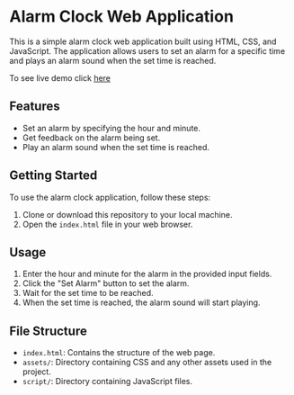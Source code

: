 # Alarm Clock Web Application

This is a simple alarm clock web application built using HTML, CSS, and JavaScript. The application allows users to set an alarm for a specific time and plays an alarm sound when the set time is reached.

To see live demo click [here](https://samanthaprogga.github.io/Alarm-Clock/)
## Features

- Set an alarm by specifying the hour and minute.
- Get feedback on the alarm being set.
- Play an alarm sound when the set time is reached.

## Getting Started

To use the alarm clock application, follow these steps:

1. Clone or download this repository to your local machine.
2. Open the `index.html` file in your web browser.

## Usage

1. Enter the hour and minute for the alarm in the provided input fields.
2. Click the "Set Alarm" button to set the alarm.
3. Wait for the set time to be reached.
4. When the set time is reached, the alarm sound will start playing.

## File Structure

- `index.html`: Contains the structure of the web page.
- `assets/`: Directory containing CSS and any other assets used in the project.
- `script/`: Directory containing JavaScript files.

